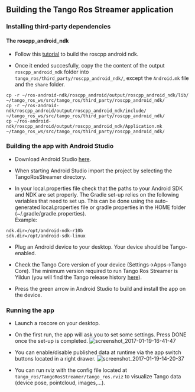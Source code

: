 ## Building the Tango Ros Streamer application

### Installing third-party dependencies

#### The roscpp\_android\_ndk

* Follow this [tutorial](http://wiki.ros.org/android_ndk/Tutorials/BuildingNativeROSPackages) to build the roscpp android ndk.

* Once it ended succesfully, copy the the content of the output ```roscpp_android_ndk``` folder into ```tango_ros/third_party/roscpp_android_ndk/```, except the ```Android.mk``` file and the ```share``` folder.
```
cp -r ~/ros-android-ndk/roscpp_android/output/roscpp_android_ndk/lib/ ~/tango_ros_ws/src/tango_ros/third_party/roscpp_android_ndk/
cp -r ~/ros-android-ndk/roscpp_android/output/roscpp_android_ndk/include/ ~/tango_ros_ws/src/tango_ros/third_party/roscpp_android_ndk/
cp ~/ros-android-ndk/roscpp_android/output/roscpp_android_ndk/Application.mk ~/tango_ros_ws/src/tango_ros/third_party/roscpp_android_ndk/
```

### Building the app with Android Studio

* Download Android Studio [here](https://developer.android.com/studio/index.html).

* When starting Android Studio import the project by selecting the TangoRosStreamer directory.

* In your local.properties file check that the paths to your Android SDK and NDK are set properly. The Gradle set-up relies on the following variables that need to set up. This can be done using the auto-generated local.properties file or gradle properties in the HOME folder (~/.gradle/gradle.properties).  
Example:
```
ndk.dir=/opt/android-ndk-r10b 
sdk.dir=/opt/android-sdk-linux
```

* Plug an Android device to your desktop. Your device should be Tango-enabled.

* Check the Tango Core version of your device (Settings->Apps->Tango Core). The minimum version required to run Tango Ros Streamer is Yildun (you will find the Tango release history [here](https://developers.google.com/tango/release-notes)).

* Press the green arrow in Android Studio to build and install the app on the device.

### Running the app

* Launch a roscore on your desktop.

* On the first run, the app will ask you to set some settings. Press DONE once the set-up is completed.
![screenshot_2017-01-19-16-41-47](https://cloud.githubusercontent.com/assets/12640723/22114676/a08ee398-de6a-11e6-84b3-4c72d7398942.png)

* You can enable/disable published data at runtime via the app switch buttons located in a right drawer.
![screenshot_2017-01-19-14-20-37](https://cloud.githubusercontent.com/assets/12640723/22108292/b9b1990a-de52-11e6-9426-0662b9b1cd65.png)

* You can run rviz with the config file located at ```tango_ros/TangoRosStreamer/tango_ros.rviz``` to visualize Tango data (device pose, pointcloud, images,...).
